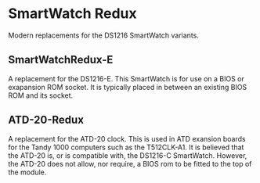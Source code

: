 SmartWatch Redux
================

Modern replacements for the DS1216 SmartWatch variants.

SmartWatchRedux-E
-----------------

A replacement for the DS1216-E. This SmartWatch is for use on a BIOS
or exapansion ROM socket. It is typically placed in between an existing
BIOS ROM and its socket.

ATD-20-Redux
------------

A replacement for the ATD-20 clock. This is used in ATD exansion boards 
for the Tandy 1000 computers such as the T512CLK-A1. It is believed that
the ATD-20 is, or is compatible with, the DS1216-C SmartWatch. However, 
the ATD-20 does not allow, nor require, a BIOS rom to be fitted to the 
top of the module.

